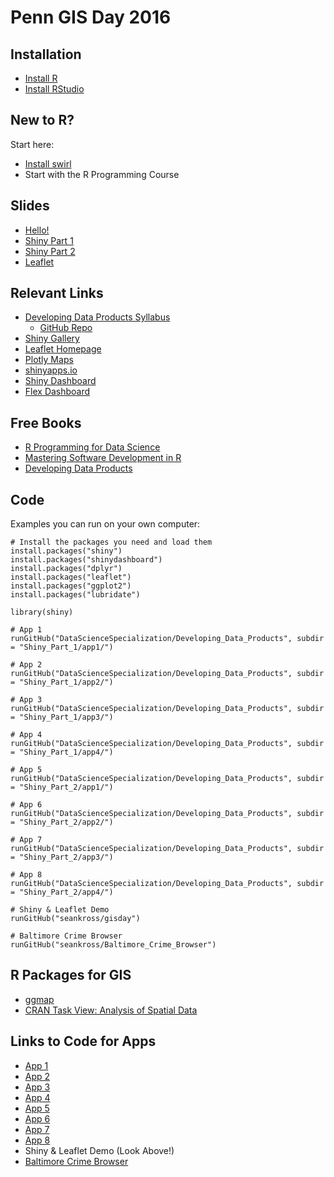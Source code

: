 # Penn GIS Day 2016

## Installation

- [Install R](https://cran.r-project.org/)
- [Install RStudio](https://www.rstudio.com/products/rstudio/download3/)

## New to R?

Start here:

- [Install swirl](http://swirlstats.com/students.html)
- Start with the R Programming Course

## Slides

- [Hello!](http://seankross.com/gisday/hello.html)
- [Shiny Part 1](https://datasciencespecialization.github.io/Developing_Data_Products/Shiny_Part_1/Shiny_Part_1.html)
- [Shiny Part 2](https://datasciencespecialization.github.io/Developing_Data_Products/Shiny_Part_2/Shiny_Part_2.html)
- [Leaflet](https://datasciencespecialization.github.io/Developing_Data_Products/leaflet/leaflet.html)

## Relevant Links

- [Developing Data Products Syllabus](https://datasciencespecialization.github.io/Developing_Data_Products/)
    - [GitHub Repo](https://github.com/DataScienceSpecialization/Developing_Data_Products)
- [Shiny Gallery](http://shiny.rstudio.com/)
- [Leaflet Homepage](https://rstudio.github.io/leaflet/)
- [Plotly Maps](https://plot.ly/r/choropleth-maps/)
- [shinyapps.io](http://www.shinyapps.io/)
- [Shiny Dashboard](https://rstudio.github.io/shinydashboard/)
- [Flex Dashboard](http://rmarkdown.rstudio.com/flexdashboard/)

## Free Books

- [R Programming for Data Science](https://bookdown.org/rdpeng/rprogdatascience/)
- [Mastering Software Development in R](https://bookdown.org/rdpeng/RProgDA/)
- [Developing Data Products](http://seankross.com/developing-data-products/)

## Code

Examples you can run on your own computer:

```
# Install the packages you need and load them
install.packages("shiny")
install.packages("shinydashboard")
install.packages("dplyr")
install.packages("leaflet")
install.packages("ggplot2")
install.packages("lubridate")

library(shiny)

# App 1
runGitHub("DataScienceSpecialization/Developing_Data_Products", subdir = "Shiny_Part_1/app1/")

# App 2
runGitHub("DataScienceSpecialization/Developing_Data_Products", subdir = "Shiny_Part_1/app2/")

# App 3
runGitHub("DataScienceSpecialization/Developing_Data_Products", subdir = "Shiny_Part_1/app3/")

# App 4
runGitHub("DataScienceSpecialization/Developing_Data_Products", subdir = "Shiny_Part_1/app4/")

# App 5
runGitHub("DataScienceSpecialization/Developing_Data_Products", subdir = "Shiny_Part_2/app1/")

# App 6
runGitHub("DataScienceSpecialization/Developing_Data_Products", subdir = "Shiny_Part_2/app2/")

# App 7
runGitHub("DataScienceSpecialization/Developing_Data_Products", subdir = "Shiny_Part_2/app3/")

# App 8
runGitHub("DataScienceSpecialization/Developing_Data_Products", subdir = "Shiny_Part_2/app4/")

# Shiny & Leaflet Demo
runGitHub("seankross/gisday")

# Baltimore Crime Browser
runGitHub("seankross/Baltimore_Crime_Browser")
```

## R Packages for GIS

- [ggmap](https://github.com/dkahle/ggmap)
- [CRAN Task View: Analysis of Spatial Data](https://cran.r-project.org/web/views/Spatial.html)

## Links to Code for Apps

- [App 1](https://github.com/DataScienceSpecialization/Developing_Data_Products/tree/master/Shiny_Part_1/app1)
- [App 2](https://github.com/DataScienceSpecialization/Developing_Data_Products/tree/master/Shiny_Part_1/app2)
- [App 3](https://github.com/DataScienceSpecialization/Developing_Data_Products/tree/master/Shiny_Part_1/app3)
- [App 4](https://github.com/DataScienceSpecialization/Developing_Data_Products/tree/master/Shiny_Part_1/app4)
- [App 5](https://github.com/DataScienceSpecialization/Developing_Data_Products/tree/master/Shiny_Part_2/app1)
- [App 6](https://github.com/DataScienceSpecialization/Developing_Data_Products/tree/master/Shiny_Part_2/app2)
- [App 7](https://github.com/DataScienceSpecialization/Developing_Data_Products/tree/master/Shiny_Part_2/app3)
- [App 8](https://github.com/DataScienceSpecialization/Developing_Data_Products/tree/master/Shiny_Part_2/app4)
- Shiny & Leaflet Demo (Look Above!)
- [Baltimore Crime Browser](https://github.com/seankross/Baltimore_Crime_Browser)